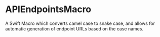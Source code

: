 # APIEndpointsMacro
A Swift Macro which converts camel case to snake case, and allows for automatic generation of endpoint URLs based on the case names.
